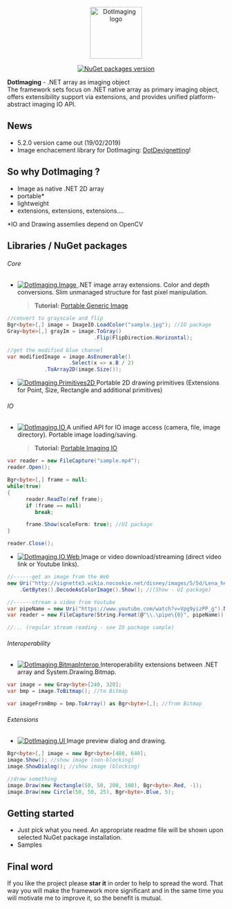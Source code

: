 <p align="center">
    <a href="https://www.nuget.org/profiles/dajuric"> <img src="Deploy/Logo/logo-big.png" alt="DotImaging logo" width="120" align="center"> </a>
</p>

<p align="center">
    <a href="https://www.nuget.org/profiles/dajuric"> <img src="https://img.shields.io/badge/NuGet-v5.2.0-blue.svg?style=flat-square" alt="NuGet packages version"/>  </a>
</p>

**DotImaging** - .NET array as imaging object  
The framework sets focus on .NET native array as primary imaging object, offers extensibility support via extensions, and provides unified platform-abstract imaging IO API. 

## News
+ 5.2.0 version came out (19/02/2019)
+ Image enchacement library for DotImaging: <a href="https://github.com/dajuric/dot-devignetting">DotDevignetting</a>!

## So why DotImaging ?

+ Image as native .NET 2D array 
+ portable* 
+ lightweight
+ extensions, extensions, extensions....

*IO and Drawing assemlies depend on OpenCV

## Libraries / NuGet packages


###### Core

+ <a href="https://www.nuget.org/packages/DotImaging.Image"> 
    <img src="https://img.shields.io/badge/DotImaging-Image-red.svg?style=flat-square" alt="DotImaging.Image"/>  
  </a> 
  .NET image array extensions. Color and depth conversions. Slim unmanaged structure for fast pixel manipulation.

  > **Tutorial:** <a href="http://www.codeproject.com/Articles/829349/Introducing-Portable-Generic-Image-Library-for-Csh" target="_blank">Portable Generic Image</a>

 ``` csharp
//convert to grayscale and flip
Bgr<byte>[,] image = ImageIO.LoadColor("sample.jpg"); //IO package
Gray<byte>[,] grayIm = image.ToGray()
                             .Flip(FlipDirection.Horizontal);

//get the modified blue channel 
var modifiedImage = image.AsEnumerable()
	                 .Select(x => x.B / 2)
			 .ToArray2D(image.Size());
 ```

+ <a href="https://www.nuget.org/packages/DotImaging.Primitives2D"> 
    <img src="https://img.shields.io/badge/DotImaging-Primitives2D-red.svg?style=flat-square" alt="DotImaging.Primitives2D"/>  
  </a> 
  Portable 2D drawing primitives (Extensions for Point, Size, Rectangle and additional primitives)

###### IO

+ <a href="https://www.nuget.org/packages/DotImaging.IO"> 
    <img src="https://img.shields.io/badge/DotImaging-IO-red.svg?style=flat-square" alt="DotImaging.IO"/>  
  </a>
  A unified API for IO image access (camera, file, image directory). Portable image loading/saving.

  > **Tutorial:** <a href="http://www.codeproject.com/Articles/828012/Introducing-Portable-Video-IO-Library-for-Csharp" target="_blank">Portable Imaging IO</a>

 ``` csharp
var reader = new FileCapture("sample.mp4");
reader.Open();

Bgr<byte>[,] frame = null;
while(true)
{
       reader.ReadTo(ref frame);
       if (frame == null)
          break;

       frame.Show(scaleForm: true); //UI package
}

reader.Close();
 ``` 
 
+ <a href="https://www.nuget.org/packages/DotImaging.IO.Web"> 
    <img src="https://img.shields.io/badge/DotImaging-IO.Web-red.svg?style=flat-square" alt="DotImaging.IO.Web"/>  
  </a>
  Image or video download/streaming (direct video link or Youtube links).

 ``` csharp
//------get an image from the Web
new Uri("http://vignette3.wikia.nocookie.net/disney/images/5/5d/Lena_headey_.jpg")
     .GetBytes().DecodeAsColorImage().Show(); //(Show - UI package)
 
//------stream a video from Youtube
var pipeName = new Uri("https://www.youtube.com/watch?v=Vpg9yizPP_g").NamedPipeFromYoutubeUri(); //Youtube
var reader = new FileCapture(String.Format(@"\\.\pipe\{0}", pipeName)) //IO package
 
//... (regular stream reading - see IO package sample)
 ``` 

 
###### Interoperability

+ <a href="https://www.nuget.org/packages/DotImaging.BitmapInterop"> 
    <img src="https://img.shields.io/badge/DotImaging-BitmapInterop-red.svg?style=flat-square" alt="DotImaging.BitmapInterop"/>  
  </a>
  Interoperability extensions between .NET array and System.Drawing.Bitmap.

 ``` csharp
var image = new Gray<byte>[240, 320];
var bmp = image.ToBitmap(); //to Bitmap

var imageFromBmp = bmp.ToArray() as Bgr<byte>[,]; //from Bitmap
 ``` 
 
 
###### Extensions

+ <a href="https://www.nuget.org/packages/DotImaging.UI.Image"> 
    <img src="https://img.shields.io/badge/DotImaging-UIImage-red.svg?style=flat-square" alt="DotImaging.UI"/>  
  </a> 
  Image preview dialog and drawing.

 ``` csharp
Bgr<byte>[,] image = new Bgr<byte>[480, 640];
image.Show(); //show image (non-blocking)
image.ShowDialog(); //show image (blocking)

//draw something
image.Draw(new Rectangle(50, 50, 200, 100), Bgr<byte>.Red, -1);
image.Draw(new Circle(50, 50, 25), Bgr<byte>.Blue, 5);
 ```
  
## Getting started
+ Just pick what you need. An appropriate readme file will be shown upon selected NuGet package installation. 
+ Samples

## Final word
If you like the project please **star it** in order to help to spread the word. That way you will make the framework more significant and in the same time you will motivate me to improve it, so the benefit is mutual.
